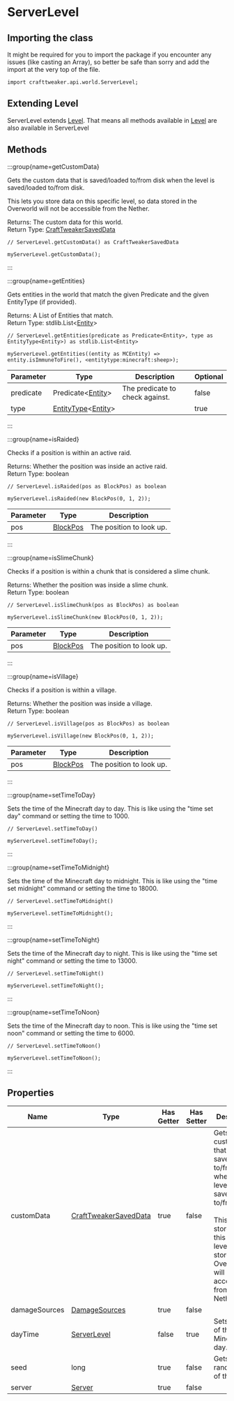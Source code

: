 # ServerLevel

## Importing the class

It might be required for you to import the package if you encounter any issues (like casting an Array), so better be safe than sorry and add the import at the very top of the file.
```zenscript
import crafttweaker.api.world.ServerLevel;
```


## Extending Level

ServerLevel extends [Level](/vanilla/api/world/Level). That means all methods available in [Level](/vanilla/api/world/Level) are also available in ServerLevel

## Methods

:::group{name=getCustomData}

Gets the custom data that is saved/loaded to/from disk when the level is saved/loaded to/from disk.

 This lets you store data on this specific level, so data stored in the Overworld will not be accessible from the Nether.

Returns: The custom data for this world.  
Return Type: [CraftTweakerSavedData](/vanilla/api/world/CraftTweakerSavedData)

```zenscript
// ServerLevel.getCustomData() as CraftTweakerSavedData

myServerLevel.getCustomData();
```

:::

:::group{name=getEntities}

Gets entities in the world that match the given Predicate and the given EntityType (if provided).

Returns: A List of Entities that match.  
Return Type: stdlib.List&lt;[Entity](/vanilla/api/entity/Entity)&gt;

```zenscript
// ServerLevel.getEntities(predicate as Predicate<Entity>, type as EntityType<Entity>) as stdlib.List<Entity>

myServerLevel.getEntities((entity as MCEntity) => entity.isImmuneToFire(), <entitytype:minecraft:sheep>);
```

| Parameter |                                           Type                                           |           Description           | Optional |
|-----------|------------------------------------------------------------------------------------------|---------------------------------|----------|
| predicate | Predicate&lt;[Entity](/vanilla/api/entity/Entity)&gt;                                    | The predicate to check against. | false    |
| type      | [EntityType](/vanilla/api/entity/EntityType)&lt;[Entity](/vanilla/api/entity/Entity)&gt; |                                 | true     |


:::

:::group{name=isRaided}

Checks if a position is within an active raid.

Returns: Whether the position was inside an active raid.  
Return Type: boolean

```zenscript
// ServerLevel.isRaided(pos as BlockPos) as boolean

myServerLevel.isRaided(new BlockPos(0, 1, 2));
```

| Parameter |                    Type                     |       Description        |
|-----------|---------------------------------------------|--------------------------|
| pos       | [BlockPos](/vanilla/api/util/math/BlockPos) | The position to look up. |


:::

:::group{name=isSlimeChunk}

Checks if a position is within a chunk that is considered a slime chunk.

Returns: Whether the position was inside a slime chunk.  
Return Type: boolean

```zenscript
// ServerLevel.isSlimeChunk(pos as BlockPos) as boolean

myServerLevel.isSlimeChunk(new BlockPos(0, 1, 2));
```

| Parameter |                    Type                     |       Description        |
|-----------|---------------------------------------------|--------------------------|
| pos       | [BlockPos](/vanilla/api/util/math/BlockPos) | The position to look up. |


:::

:::group{name=isVillage}

Checks if a position is within a village.

Returns: Whether the position was inside a village.  
Return Type: boolean

```zenscript
// ServerLevel.isVillage(pos as BlockPos) as boolean

myServerLevel.isVillage(new BlockPos(0, 1, 2));
```

| Parameter |                    Type                     |       Description        |
|-----------|---------------------------------------------|--------------------------|
| pos       | [BlockPos](/vanilla/api/util/math/BlockPos) | The position to look up. |


:::

:::group{name=setTimeToDay}

Sets the time of the Minecraft day to day. This is like using the
 "time set day" command or setting the time to 1000.

```zenscript
// ServerLevel.setTimeToDay()

myServerLevel.setTimeToDay();
```

:::

:::group{name=setTimeToMidnight}

Sets the time of the Minecraft day to midnight. This is like using the
 "time set midnight" command or setting the time to 18000.

```zenscript
// ServerLevel.setTimeToMidnight()

myServerLevel.setTimeToMidnight();
```

:::

:::group{name=setTimeToNight}

Sets the time of the Minecraft day to night. This is like using the
 "time set night" command or setting the time to 13000.

```zenscript
// ServerLevel.setTimeToNight()

myServerLevel.setTimeToNight();
```

:::

:::group{name=setTimeToNoon}

Sets the time of the Minecraft day to noon. This is like using the
 "time set noon" command or setting the time to 6000.

```zenscript
// ServerLevel.setTimeToNoon()

myServerLevel.setTimeToNoon();
```

:::


## Properties

|     Name      |                               Type                                | Has Getter | Has Setter |                                                                                                                 Description                                                                                                                  |
|---------------|-------------------------------------------------------------------|------------|------------|----------------------------------------------------------------------------------------------------------------------------------------------------------------------------------------------------------------------------------------------|
| customData    | [CraftTweakerSavedData](/vanilla/api/world/CraftTweakerSavedData) | true       | false      | Gets the custom data that is saved/loaded to/from disk when the level is saved/loaded to/from disk. <br />  <br />  This lets you store data on this specific level, so data stored in the Overworld will not be accessible from the Nether. |
| damageSources | [DamageSources](/vanilla/api/world/damage/DamageSources)          | true       | false      |                                                                                                                                                                                                                                              |
| dayTime       | [ServerLevel](/vanilla/api/world/ServerLevel)                     | false      | true       | Sets the time of the Minecraft day.                                                                                                                                                                                                          |
| seed          | long                                                              | true       | false      | Gets the random seed of the world.                                                                                                                                                                                                           |
| server        | [Server](/vanilla/api/game/Server)                                | true       | false      |                                                                                                                                                                                                                                              |

